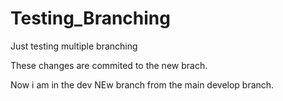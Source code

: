 # Testing_Branching
Just testing multiple branching

These changes are commited to the new brach.

Now i am in the dev NEw branch from the main develop branch.